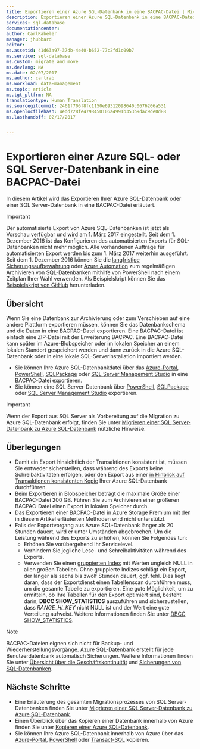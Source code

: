 ```yaml
---
title: Exportieren einer Azure SQL-Datenbank in eine BACPAC-Datei | Microsoft-Dokumentation
description: Exportieren einer Azure SQL-Datenbank in eine BACPAC-Datei mithilfe des Azure-Portals
services: sql-database
documentationcenter: 
author: CarlRabeler
manager: jhubbard
editor: 
ms.assetid: 41d63a97-37db-4e40-b652-77c2fd1c09b7
ms.service: sql-database
ms.custom: migrate and move
ms.devlang: NA
ms.date: 02/07/2017
ms.author: carlrab
ms.workload: data-management
ms.topic: article
ms.tgt_pltfrm: NA
translationtype: Human Translation
ms.sourcegitcommit: 2461f706f8fc1150e69312098640c0676206a531
ms.openlocfilehash: 4edd728fe4798450106a4991b353b9dac9de0d88
ms.lasthandoff: 02/17/2017


---
```

# <a name="export-an-azure-sql-database-or-a-sql-server-database-to-a-bacpac-file"></a>Exportieren einer Azure SQL- oder SQL Server-Datenbank in eine BACPAC-Datei

In diesem Artikel wird das Exportieren Ihrer Azure SQL-Datenbank oder einer SQL Server-Datenbank in eine BACPAC-Datei erläutert. 

> [!IMPORTANT]
> Der automatisierte Export von Azure SQL-Datenbanken ist jetzt als Vorschau verfügbar und wird am 1. März 2017 eingestellt. Seit dem 1. Dezember 2016 ist das Konfigurieren des automatisierten Exports für SQL-Datenbanken nicht mehr möglich. Alle vorhandenen Aufträge für automatisierten Export werden bis zum 1. März 2017 weiterhin ausgeführt. Seit dem 1. Dezember 2016 können Sie die [langfristige Sicherungsaufbewahrung](sql-database-long-term-retention.md) oder [Azure Automation](../automation/automation-intro.md) zum regelmäßigen Archivieren von SQL-Datenbanken mithilfe von PowerShell nach einem Zeitplan Ihrer Wahl verwenden. Als Beispielskript können Sie das [Beispielskript von GitHub](https://github.com/Microsoft/sql-server-samples/tree/master/samples/manage/azure-automation-automated-export) herunterladen. 
>

## <a name="overview"></a>Übersicht

Wenn Sie eine Datenbank zur Archivierung oder zum Verschieben auf eine andere Plattform exportieren müssen, können Sie das Datenbankschema und die Daten in eine BACPAC-Datei exportieren. Eine BACPAC-Datei ist einfach eine ZIP-Datei mit der Erweiterung BACPAC. Eine BACPAC-Datei kann später im Azure-Blobspeicher oder im lokalen Speicher an einem lokalen Standort gespeichert werden und dann zurück in die Azure SQL-Datenbank oder in eine lokale SQL-Serverinstallation importiert werden. 

* Sie können Ihre Azure SQL-Datenbankdatei über das [Azure-Portal](sql-database-export-portal.md), [PowerShell](sql-database-export-powershell.md), [SQLPackage](sql-database-export-sqlpackage.md) oder [SQL Server Management Studio](sql-database-export-ssms.md) in eine BACPAC-Datei exportieren.
* Sie können eine SQL Server-Datenbank über [PowerShell](sql-database-export-powershell.md), [SQLPackage](sql-database-export-sqlpackage.md) oder [SQL Server Management Studio](sql-database-export-ssms.md) exportieren.

> [!IMPORTANT]
> Wenn der Export aus SQL Server als Vorbereitung auf die Migration zu Azure SQL-Datenbank erfolgt, finden Sie unter [Migrieren einer SQL Server-Datenbank zu Azure SQL-Datenbank](sql-database-cloud-migrate.md) nützliche Hinweise.
> 

## <a name="considerations"></a>Überlegungen

* Damit ein Export hinsichtlich der Transaktionen konsistent ist, müssen Sie entweder sicherstellen, dass während des Exports keine Schreibaktivitäten erfolgen, oder den Export aus einer [in Hinblick auf Transaktionen konsistenten Kopie](sql-database-copy.md) Ihrer Azure SQL-Datenbank durchführen.
* Beim Exportieren in Blobspeicher beträgt die maximale Größe einer BACPAC-Datei 200 GB. Führen Sie zum Archivieren einer größeren BACPAC-Datei einen Export in lokalen Speicher durch.
* Das Exportieren einer BACPAC-Datei in Azure Storage Premium mit den in diesem Artikel erläuterten Methoden wird nicht unterstützt.
* Falls der Exportvorgang aus Azure SQL-Datenbank länger als 20 Stunden dauert, wird er unter Umständen abgebrochen. Um die Leistung während des Exports zu erhöhen, können Sie Folgendes tun:
  * Erhöhen Sie vorübergehend Ihr Servicelevel.
  * Verhindern Sie jegliche Lese- und Schreibaktivitäten während des Exports.
  * Verwenden Sie einen [gruppierten Index](https://msdn.microsoft.com/library/ms190457.aspx) mit Werten ungleich NULL in allen großen Tabellen. Ohne gruppierte Indizes schlägt ein Export, der länger als sechs bis zwölf Stunden dauert, ggf. fehl. Dies liegt daran, dass der Exportdienst einen Tabellenscan durchführen muss, um die gesamte Tabelle zu exportieren. Eine gute Möglichkeit, um zu ermitteln, ob Ihre Tabellen für den Export optimiert sind, besteht darin, **DBCC SHOW_STATISTICS** auszuführen und sicherzustellen, dass *RANGE_HI_KEY* nicht NULL ist und der Wert eine gute Verteilung aufweist. Weitere Informationen finden Sie unter [DBCC SHOW_STATISTICS](https://msdn.microsoft.com/library/ms174384.aspx).

> [!NOTE]
> BACPAC-Dateien eignen sich nicht für Backup- und Wiederherstellungsvorgänge. Azure SQL-Datenbank erstellt für jede Benutzerdatenbank automatisch Sicherungen. Weitere Informationen finden Sie unter [Übersicht über die Geschäftskontinuität](sql-database-business-continuity.md) und [Sicherungen von SQL-Datenbanken](sql-database-automated-backups.md).  
> 


## <a name="next-steps"></a>Nächste Schritte

* Eine Erläuterung des gesamten Migrationsprozesses von SQL Server-Datenbanken finden Sie unter [Migrieren einer SQL Server-Datenbank zu Azure SQL-Datenbank](sql-database-cloud-migrate.md).
* Einen Überblick über das Kopieren einer Datenbank innerhalb von Azure finden Sie unter [Kopieren einer Azure SQL-Datenbank](sql-database-copy.md).
* Sie können Ihre Azure SQL-Datenbank innerhalb von Azure über das [Azure-Portal](sql-database-copy-portal.md), [PowerShell](sql-database-copy-powershell.md) oder [Transact-SQL](sql-database-copy-transact-sql.md) kopieren. 

